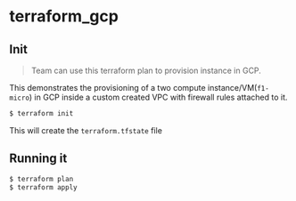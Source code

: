 # terraform_gcp


## Init

> Team can use this terraform plan to provision instance in GCP.

This demonstrates the provisioning of a two compute instance/VM(`f1-micro`) in GCP inside a custom created VPC with firewall rules attached to it.

```bash
$ terraform init
```

This will create the `terraform.tfstate` file

## Running it

```bash
$ terraform plan 
$ terraform apply 
```

